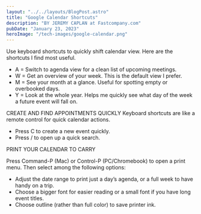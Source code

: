 ```yaml
---
layout: "../../layouts/BlogPost.astro"
title: "Google Calendar Shortcuts"
description: "BY JEREMY CAPLAN at Fastcompany.com"
pubDate: "January 23, 2023"
heroImage: "/tech-images/google-calendar.png"
---
```


<p>Use keyboard shortcuts to quickly shift calendar view. Here are the shortcuts I find most useful.</p>

<ul>
    <li>A = Switch to agenda view for a clean list of upcoming meetings.</li>
    <li>W = Get an overview of your week. This is the default view I prefer. </li>
    <li>M = See your month at a glance. Useful for spotting empty or overbooked days. </li>
    <li>Y = Look at the whole year. Helps me quickly see what day of the week a future event will fall on.</li>
</ul>

<p>CREATE AND FIND APPOINTMENTS QUICKLY
Keyboard shortcuts are like a remote control for quick calendar actions. </p>

<ul>
    <li>Press C to create a new event quickly.
    </li>
    <li>Press / to open up a quick search.</li> 
</ul>

<p>PRINT YOUR CALENDAR TO CARRY </p>
<p>Press Command-P (Mac) or Control-P (PC/Chromebook) to open a print menu. Then select among the following options:</p>
<ul>
    <li>Adjust the date range to print just a day’s agenda, or a full week to have handy on a trip. </li>
    <li>Choose a bigger font for easier reading or a small font if you have long event titles.</li>
    <li>Choose outline (rather than full color) to save printer ink. </li>

</ul>